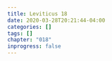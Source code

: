 ```yaml
---
title: Leviticus 18
date: 2020-03-28T20:21:44-04:00
categories: []
tags: []
chapter: "018"
inprogress: false
---
```


